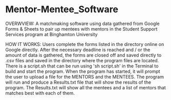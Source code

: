 # Mentor-Mentee_Software

OVERWVIEW:
A matchmaking software using data gathered from Google Forms &amp; Sheets to pair up mentees with mentors in the Student Support Services program at Binghamton University

HOW IT WORKS:
Users complete the forms listed in the directory online on Google directly. After the necessary deadline is reached and / or the amount of data is gathered, the forms are closed off and saved directly to .csv files and saved in the directory where the program files are located. There is a script.sh that can be run using 'sh script.sh' in the Terminal to build and start the program. When the program has started, it will prompt the user to upload a file for the MENTORS and the MENTEES. The program will run and produce a Results.txt file that will show the results of the program. The Results.txt will show all the mentees and a list of mentors that matches best with each of them.

